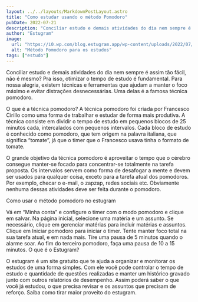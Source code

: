 ```yaml
---
layout: ../../layouts/MarkdownPostLayout.astro
title: "Como estudar usando o método Pomodoro"
pubDate: 2022-07-21
description: "Conciliar estudo e demais atividades do dia nem sempre é assim tão fácil, não é mesmo? Pra isso, otimizar o tempo de estudo é fundamental. Para nossa alegria, existem técnicas e ferramentas que ajudam a manter o foco máximo e evitar distrações desnecessárias. Uma delas é a famosa técnica pomodoro."
author: "Estugram"
image:
  url: "https://i0.wp.com/blog.estugram.app/wp-content/uploads/2022/07/pexels-photo-7054768-scaled-e1658413743196.jpeg?w=800&ssl=1"
  alt: "Método Pomodoro para os estudos"
tags: ["estudo"]
---
```


Conciliar estudo e demais atividades do dia nem sempre é assim tão fácil, não é mesmo? Pra isso, otimizar o tempo de estudo é fundamental. Para nossa alegria, existem técnicas e ferramentas que ajudam a manter o foco máximo e evitar distrações desnecessárias. Uma delas é a famosa técnica pomodoro.

O que é a técnica pomodoro?
A técnica pomodoro foi criada por Francesco Cirillo como uma forma de trabalhar e estudar de forma mais produtiva. A técnica consiste em dividir o tempo de estudo em pequenos blocos de 25 minutos cada, intercalados com pequenos intervalos. Cada bloco de estudo é conhecido como pomodoro, que tem origem na palavra italiana, que significa “tomate”, já que o timer que o Francesco usava tinha o formato de tomate.

O grande objetivo da técnica pomodoro é aproveitar o tempo que o cérebro consegue manter-se focado para concentrar-se totalmente na tarefa proposta. Os intervalos servem como forma de desafogar a mente e devem ser usados para qualquer coisa, exceto para a tarefa atual dos pomodoros. Por exemplo, checar o e-mail, o zapzap, redes sociais etc. Obviamente nenhuma dessas atividades deve ser feita durante o pomodoro.

Como usar o método pomodoro no estugram

Vá em “Minha conta” e configure o timer com o modo pomodoro e clique em salvar.
Na página inicial, selecione uma matéria e um assunto. Se necessário, clique em gerenciar matérias para incluir matérias e assuntos.
Clique em Iniciar pomodoro para iniciar o timer.
Tente manter foco total na sua tarefa atual, e em nada mais.
Tire uma pausa de 5 minutos quando o alarme soar.
Ao fim do terceiro pomodoro, faça uma pausa de 10 a 15 minutos.
O que é o Estugram?

O estugram é um site gratuito que te ajuda a organizar e monitorar os estudos de uma forma simples. Com ele você pode controlar o tempo de estudo e quantidade de questões realizadas e manter um histórico gravado junto com outros relatórios de desempenho. Assim poderá saber o que você já estudou, o que precisa revisar e os assuntos que precisam de reforço. Saiba como tirar maior proveito do estugram.
